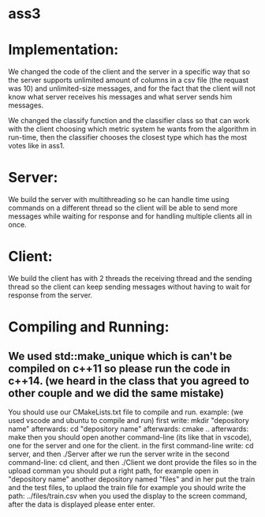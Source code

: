 # ass3
# Implementation:
We changed the code of the client and the server in a specific way that so the server supports unlimited amount of columns in a csv file (the requast was 10) and unlimited-size messages, and for the fact that the client will not know what server receives his messages and what server sends him messages.

We changed the classify function and the classifier class so that can work with the client choosing which metric system he wants from the algorithm in run-time, then the classifier chooses the closest type which has the most votes like in ass1.

# Server:
We build the server with multithreading so he can handle time using commands on a different thread so the client will be able to send more messages while waiting for response and for handling multiple clients all in once.

# Client:
We build the client has with 2 threads the receiving thread and the sending thread so the client can keep sending messages without having to wait for response from the server.

# Compiling and Running:
## We used std::make_unique which is can't be compiled on c++11 so please run the code in c++14. (we heard in the class that you agreed to other couple and we did the same mistake)
You should use our CMakeLists.txt file to compile and run.
example:
(we used vscode and ubuntu to compile and run)
first write: mkdir "depository name"
afterwards: cd "depository name"
afterwards: cmake ..
afterwards: make
then you should open another command-line (its like that in vscode), one for the server and one for the client.
in the first command-line write: cd server, and then ./Server
after we run the server write in the second command-line: cd client, and then ./Client
we dont provide the files so in the upload comman you should put a right path, for example open in "depository name" another depository named "files" 
and in her put the train and the test files, to uplaod the train file for example you should write the path: ../files/train.csv
when you used the display to the screen command, after the data is displayed please enter enter.

